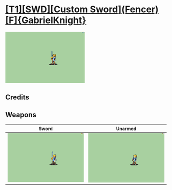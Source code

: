 # [\[T1\]\[SWD\]\[Custom Sword\]\(Fencer\)\[F\]{GabrielKnight}](./)

<img src="./1.%20Sword/Sword_000.png" alt="[T1][SWD][Custom Sword](Fencer)[F]{GabrielKnight} standing" />

## Credits



## Weapons


|Sword |Unarmed |
|  :---: | :---: |
| <img alt="Sword animation" src="./1.%20Sword/Sword.gif" /> | <img alt="Unarmed animation" src="./8.%20Unarmed/Unarmed.gif" /> |
